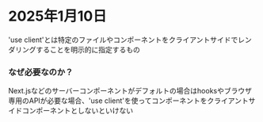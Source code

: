 # 2025年1月10日

'use client'とは特定のファイルやコンポーネントをクライアントサイドでレンダリングすることを明示的に指定するもの

### なぜ必要なのか？
Next.jsなどのサーバーコンポーネントがデフォルトの場合はhooksやブラウザ専用のAPIが必要な場合、'use client'を使ってコンポーネントをクライアントサイドコンポーネントとしないといけない